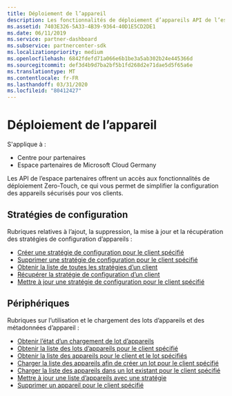 ```yaml
---
title: Déploiement de l’appareil
description: Les fonctionnalités de déploiement d’appareils API de l’espace partenaires incluent des stratégies de configuration et des appareils.
ms.assetid: 7403E326-5A33-4B39-9364-40D1E5CD2DE1
ms.date: 06/11/2019
ms.service: partner-dashboard
ms.subservice: partnercenter-sdk
ms.localizationpriority: medium
ms.openlocfilehash: 6842fdefd71a066e6b1be3a5ab302b24e445366d
ms.sourcegitcommit: def3d4b9d7ba2bf5b1fd268d2e71dae5d5f65a6e
ms.translationtype: MT
ms.contentlocale: fr-FR
ms.lasthandoff: 03/31/2020
ms.locfileid: "80412427"
---
```

# <a name="device-deployment"></a>Déploiement de l’appareil

S'applique à :

- Centre pour partenaires
- Espace partenaires de Microsoft Cloud Germany

Les API de l’espace partenaires offrent un accès aux fonctionnalités de déploiement Zero-Touch, ce qui vous permet de simplifier la configuration des appareils sécurisés pour vos clients.

## <a name="configuration-policies"></a>Stratégies de configuration

Rubriques relatives à l’ajout, la suppression, la mise à jour et la récupération des stratégies de configuration d’appareils :

- [Créer une stratégie de configuration pour le client spécifié](create-a-new-configuration-policy-for-the-specified-customer.md)
- [Supprimer une stratégie de configuration pour le client spécifié](delete-a-configuration-policy-for-the-specified-customer.md)
- [Obtenir la liste de toutes les stratégies d’un client](get-a-list-of-a-customer-s-policies.md)
- [Récupérer la stratégie de configuration d’un client](retrieve-a-customer-s-configuration-policy.md)
- [Mettre à jour une stratégie de configuration pour le client spécifié](update-a-configuration-policy-for-the-specified-customer.md)

## <a name="devices"></a>Périphériques

Rubriques sur l’utilisation et le chargement des lots d’appareils et des métadonnées d’appareil :

- [Obtenir l’état d’un chargement de lot d’appareils](get-the-status-of-a-device-batch-upload.md)
- [Obtenir la liste des lots d’appareils pour le client spécifié](get-the-list-of-device-batches-for-the-specified-customer.md)
- [Obtenir la liste des appareils pour le client et le lot spécifiés](get-a-list-of-devices-for-the-specified-batch-and-customer.md)
- [Charger la liste des appareils afin de créer un lot pour le client spécifié](upload-a-list-of-devices-to-create-a-new-batch-for-the-specified-customer.md)
- [Charger la liste des appareils dans un lot existant pour le client spécifié](upload-a-list-of-devices-for-the-specified-customer.md)
- [Mettre à jour une liste d’appareils avec une stratégie](update-a-list-of-devices-with-a-policy.md)
- [Supprimer un appareil pour le client spécifié](delete-a-device-for-the-specified-customer.md)

